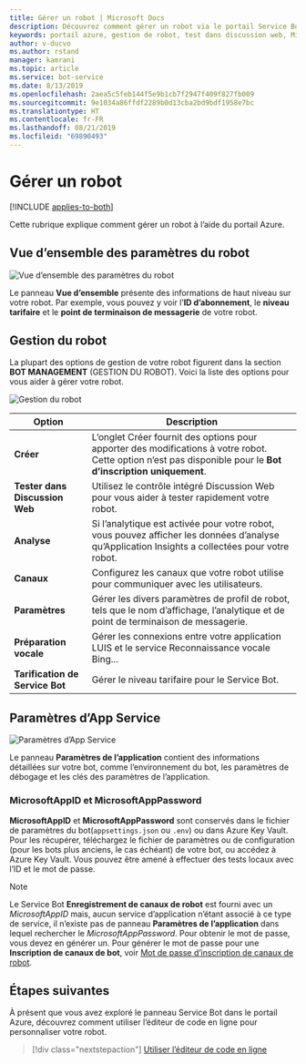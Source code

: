 ```yaml
---
title: Gérer un robot | Microsoft Docs
description: Découvrez comment gérer un robot via le portail Service Bot.
keywords: portail azure, gestion de robot, test dans discussion web, MicrosoftAppID, MicrosoftAppPassword, paramètres ’application
author: v-ducvo
ms.author: rstand
manager: kamrani
ms.topic: article
ms.service: bot-service
ms.date: 8/13/2019
ms.openlocfilehash: 2aea5c5feb144f5e9b1cb7f2947f409f827fb009
ms.sourcegitcommit: 9e1034a86ffdf2289b0d13cba2bd9bdf1958e7bc
ms.translationtype: HT
ms.contentlocale: fr-FR
ms.lasthandoff: 08/21/2019
ms.locfileid: "69890493"
---
```

# <a name="manage-a-bot"></a>Gérer un robot

[!INCLUDE [applies-to-both](includes/applies-to-both.md)]

Cette rubrique explique comment gérer un robot à l’aide du portail Azure.

## <a name="bot-settings-overview"></a>Vue d’ensemble des paramètres du robot

![Vue d’ensemble des paramètres du robot](~/media/azure-manage-a-bot/overview.png)

Le panneau **Vue d’ensemble** présente des informations de haut niveau sur votre robot. Par exemple, vous pouvez y voir l’**ID d’abonnement**, le **niveau tarifaire** et le **point de terminaison de messagerie** de votre robot.

## <a name="bot-management"></a>Gestion du robot

 La plupart des options de gestion de votre robot figurent dans la section **BOT MANAGEMENT** (GESTION DU ROBOT). Voici la liste des options pour vous aider à gérer votre robot.

![Gestion du robot](~/media/azure-manage-a-bot/bot-management.png)

| Option |  Description |
| ---- | ---- |
| **Créer** | L’onglet Créer fournit des options pour apporter des modifications à votre robot. Cette option n’est pas disponible pour le **Bot d’inscription uniquement**. |
| **Tester dans Discussion Web** | Utilisez le contrôle intégré Discussion Web pour vous aider à tester rapidement votre robot. |
| **Analyse** | Si l’analytique est activée pour votre robot, vous pouvez afficher les données d’analyse qu’Application Insights a collectées pour votre robot. |
| **Canaux** | Configurez les canaux que votre robot utilise pour communiquer avec les utilisateurs. |
| **Paramètres** | Gérer les divers paramètres de profil de robot, tels que le nom d’affichage, l’analytique et de point de terminaison de messagerie. |
| **Préparation vocale** | Gérer les connexions entre votre application LUIS et le service Reconnaissance vocale Bing... |
| **Tarification de Service Bot** | Gérer le niveau tarifaire pour le Service Bot. |

## <a name="app-service-settings"></a>Paramètres d’App Service

![Paramètres d’App Service](~/media/azure-manage-a-bot/app-service-settings.png)

Le panneau **Paramètres de l’application** contient des informations détaillées sur votre bot, comme l’environnement du bot, les paramètres de débogage et les clés des paramètres de l’application.

### <a name="microsoftappid-and-microsoftapppassword"></a>MicrosoftAppID et MicrosoftAppPassword

**MicrosoftAppID** et **MicrosoftAppPassword** sont conservés dans le fichier de paramètres du bot(`appsettings.json` ou `.env`) ou dans Azure Key Vault. Pour les récupérer, téléchargez le fichier de paramètres ou de configuration (pour les bots plus anciens, le cas échéant) de votre bot, ou accédez à Azure Key Vault. Vous pouvez être amené à effectuer des tests locaux avec l’ID et le mot de passe.

> [!NOTE]
> Le Service Bot **Enregistrement de canaux de robot** est fourni avec un *MicrosoftAppID* mais, aucun service d’application n’étant associé à ce type de service, il n’existe pas de panneau **Paramètres de l’application** dans lequel rechercher le *MicrosoftAppPassword*. Pour obtenir le mot de passe, vous devez en générer un. Pour générer le mot de passe pour une **Inscription de canaux de bot**, voir [Mot de passe d’inscription de canaux de robot](bot-service-quickstart-registration.md#get-registration-password).

## <a name="next-steps"></a>Étapes suivantes
À présent que vous avez exploré le panneau Service Bot dans le portail Azure, découvrez comment utiliser l’éditeur de code en ligne pour personnaliser votre robot.
> [!div class="nextstepaction"]
> [Utiliser l’éditeur de code en ligne](bot-service-build-online-code-editor.md)
